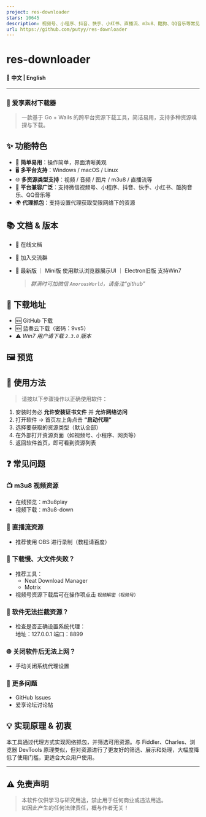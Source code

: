 ```yaml
---
project: res-downloader
stars: 10645
description: 视频号、小程序、抖音、快手、小红书、直播流、m3u8、酷狗、QQ音乐等常见网络资源下载!
url: https://github.com/putyy/res-downloader
---
```


res-downloader
==============

#### 📖 中文 | English

* * *

### 🎉 爱享素材下载器

> 一款基于 Go + Wails 的跨平台资源下载工具，简洁易用，支持多种资源嗅探与下载。

✨ 功能特色
------

-   🚀 **简单易用**：操作简单，界面清晰美观
-   🖥️ **多平台支持**：Windows / macOS / Linux
-   🌐 **多资源类型支持**：视频 / 音频 / 图片 / m3u8 / 直播流等
-   📱 **平台兼容广泛**：支持微信视频号、小程序、抖音、快手、小红书、酷狗音乐、QQ音乐等
-   🌍 **代理抓包**：支持设置代理获取受限网络下的资源

📚 文档 & 版本
----------

-   📘 在线文档
-   💬 加入交流群
-   🧩 最新版 ｜ Mini版 使用默认浏览器展示UI ｜ Electron旧版 支持Win7
    
    > _群满时可加微信 `AmorousWorld`，请备注“github”_
    

🧩 下载地址
-------

-   🆕 GitHub 下载
-   🆕 蓝奏云下载（密码：9vs5）
-   ⚠️ _Win7 用户请下载 `2.3.0` 版本_

🖼️ 预览
------

🚀 使用方法
-------

> 请按以下步骤操作以正确使用软件：

1.  安装时务必 **允许安装证书文件** 并 **允许网络访问**
2.  打开软件 → 首页左上角点击 **“启动代理”**
3.  选择要获取的资源类型（默认全部）
4.  在外部打开资源页面（如视频号、小程序、网页等）
5.  返回软件首页，即可看到资源列表

❓ 常见问题
------

### 📺 m3u8 视频资源

-   在线预览：m3u8play
-   视频下载：m3u8-down

### 📡 直播流资源

-   推荐使用 OBS 进行录制（教程请百度）

### 🐢 下载慢、大文件失败？

-   推荐工具：
    -   Neat Download Manager
    -   Motrix
-   视频号资源下载后可在操作项点击 `视频解密（视频号）`

### 🧩 软件无法拦截资源？

-   检查是否正确设置系统代理：  
    地址：127.0.0.1 端口：8899

### 🌐 关闭软件后无法上网？

-   手动关闭系统代理设置

### 🧠 更多问题

-   GitHub Issues
-   爱享论坛讨论帖

💡 实现原理 & 初衷
------------

本工具通过代理方式实现网络抓包，并筛选可用资源。与 Fiddler、Charles、浏览器 DevTools 原理类似，但对资源进行了更友好的筛选、展示和处理，大幅度降低了使用门槛，更适合大众用户使用。

* * *

⚠️ 免责声明
-------

> 本软件仅供学习与研究用途，禁止用于任何商业或违法用途。  
> 如因此产生的任何法律责任，概与作者无关！
